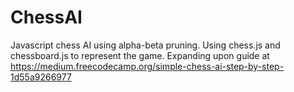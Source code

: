 # ChessAI
Javascript chess AI using alpha-beta pruning. Using chess.js and chessboard.js to represent the game. Expanding upon guide at https://medium.freecodecamp.org/simple-chess-ai-step-by-step-1d55a9266977
